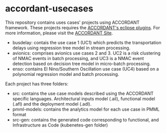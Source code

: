 # accordant-usecases
This repository contains uses cases' projects using ACCORDANT framework. These projects requires the [ACCORDANT's eclipse plugins](https://github.com/kmilo-castellanos/accordant). For more information, please visit the [ACCORDANT Site](https://sistemasproyectos.uniandes.edu.co/iniciativas/architlab/research/big-data-analytics/).

* busdelay: contais the use case 1 (UC1) which predicts the transportation delays using regression tree model in stream processing.
* avionics: comprises avionics use cases 2 and 3. UC2 is a risk clustering of NMAC events in batch processing, and UC3 is a NMAC event detection based on decision tree model in micro-batch processing.
* enso: contains El Nino/Southern Oscillation use case (UC4)  based on a polynomial regression model and batch processing.

Each project has three folders:
* src: contains the use case models described using the ACCORDANT specific languages. Architectural inputs model (.ail), functional model (.afl) and the deployment model (.adl).
* pmml-models: contains the analytics model for each use case in PMML format
* src-gen: contains the generated code corresponding to functional, and Infrastructure as Code (kubenetes-gen folder)
